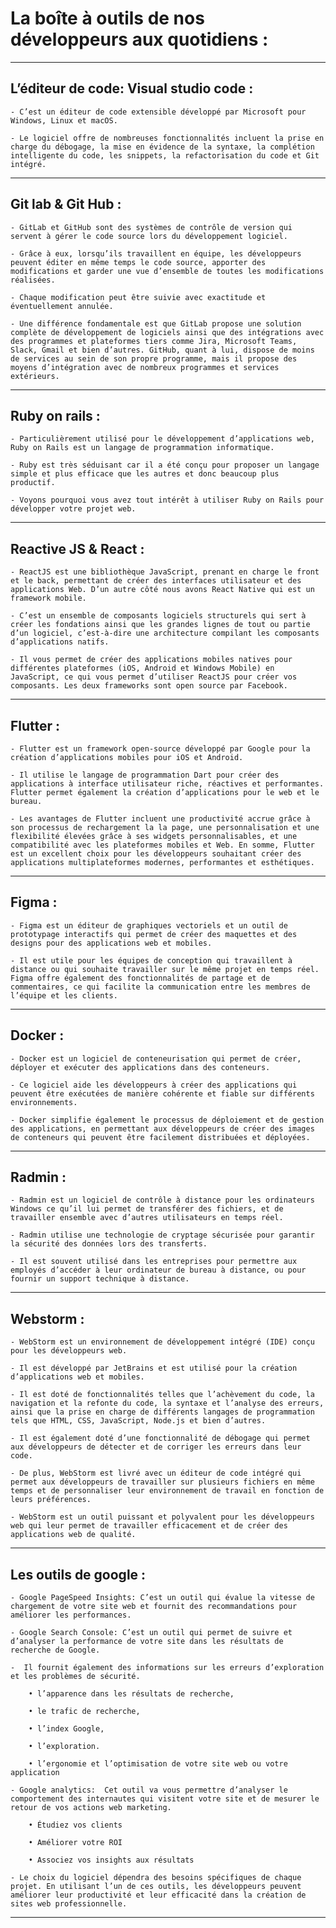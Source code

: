 # **La boîte à outils de nos développeurs aux quotidiens :**
---

## **L’éditeur de code: Visual studio code :**

    - C’est un éditeur de code extensible développé par Microsoft pour Windows, Linux et macOS. 
    
    - Le logiciel offre de nombreuses fonctionnalités incluent la prise en charge du débogage, la mise en évidence de la syntaxe, la complétion intelligente du code, les snippets, la refactorisation du code et Git intégré. 
---

## **Git lab & Git Hub :**

    - GitLab et GitHub sont des systèmes de contrôle de version qui servent à gérer le code source lors du développement logiciel. 

    - Grâce à eux, lorsqu’ils travaillent en équipe, les développeurs peuvent éditer en même temps le code source, apporter des modifications et garder une vue d’ensemble de toutes les modifications réalisées. 

    - Chaque modification peut être suivie avec exactitude et éventuellement annulée.

    - Une différence fondamentale est que GitLab propose une solution complète de développement de logiciels ainsi que des intégrations avec des programmes et plateformes tiers comme Jira, Microsoft Teams, Slack, Gmail et bien d’autres. GitHub, quant à lui, dispose de moins de services au sein de son propre programme, mais il propose des moyens d’intégration avec de nombreux programmes et services extérieurs.
---

## **Ruby on rails :**

    - Particulièrement utilisé pour le développement d’applications web, Ruby on Rails est un langage de programmation informatique. 

    - Ruby est très séduisant car il a été conçu pour proposer un langage simple et plus efficace que les autres et donc beaucoup plus productif. 

    - Voyons pourquoi vous avez tout intérêt à utiliser Ruby on Rails pour développer votre projet web.
---

## **Reactive JS & React :**

    - ReactJS est une bibliothèque JavaScript, prenant en charge le front et le back, permettant de créer des interfaces utilisateur et des applications Web. D’un autre côté nous avons React Native qui est un framework mobile. 

    - C’est un ensemble de composants logiciels structurels qui sert à créer les fondations ainsi que les grandes lignes de tout ou partie d’un logiciel, c’est-à-dire une architecture compilant les composants d’applications natifs. 

    - Il vous permet de créer des applications mobiles natives pour différentes plateformes (iOS, Android et Windows Mobile) en JavaScript, ce qui vous permet d’utiliser ReactJS pour créer vos composants. Les deux frameworks sont open source par Facebook.
---

## **Flutter :**

    - Flutter est un framework open-source développé par Google pour la création d’applications mobiles pour iOS et Android. 

    - Il utilise le langage de programmation Dart pour créer des applications à interface utilisateur riche, réactives et performantes. Flutter permet également la création d’applications pour le web et le bureau. 

    - Les avantages de Flutter incluent une productivité accrue grâce à son processus de rechargement la la page, une personnalisation et une flexibilité élevées grâce à ses widgets personnalisables, et une compatibilité avec les plateformes mobiles et Web. En somme, Flutter est un excellent choix pour les développeurs souhaitant créer des applications multiplateformes modernes, performantes et esthétiques.
---

## **Figma :**

    - Figma est un éditeur de graphiques vectoriels et un outil de prototypage interactifs qui permet de créer des maquettes et des designs pour des applications web et mobiles. 

    - Il est utile pour les équipes de conception qui travaillent à distance ou qui souhaite travailler sur le même projet en temps réel. Figma offre également des fonctionnalités de partage et de commentaires, ce qui facilite la communication entre les membres de l’équipe et les clients. 
---

## **Docker :**

    - Docker est un logiciel de conteneurisation qui permet de créer, déployer et exécuter des applications dans des conteneurs. 

    - Ce logiciel aide les développeurs à créer des applications qui peuvent être exécutées de manière cohérente et fiable sur différents environnements. 
    
    - Docker simplifie également le processus de déploiement et de gestion des applications, en permettant aux développeurs de créer des images de conteneurs qui peuvent être facilement distribuées et déployées.
---

## **Radmin :**

    - Radmin est un logiciel de contrôle à distance pour les ordinateurs Windows ce qu’il lui permet de transférer des fichiers, et de travailler ensemble avec d’autres utilisateurs en temps réel. 

    - Radmin utilise une technologie de cryptage sécurisée pour garantir la sécurité des données lors des transferts. 

    - Il est souvent utilisé dans les entreprises pour permettre aux employés d’accéder à leur ordinateur de bureau à distance, ou pour fournir un support technique à distance.
---

## **Webstorm :**

    - WebStorm est un environnement de développement intégré (IDE) conçu pour les développeurs web. 

    - Il est développé par JetBrains et est utilisé pour la création d’applications web et mobiles. 

    - Il est doté de fonctionnalités telles que l’achèvement du code, la navigation et la refonte du code, la syntaxe et l’analyse des erreurs, ainsi que la prise en charge de différents langages de programmation tels que HTML, CSS, JavaScript, Node.js et bien d’autres. 

    - Il est également doté d’une fonctionnalité de débogage qui permet aux développeurs de détecter et de corriger les erreurs dans leur code. 

    - De plus, WebStorm est livré avec un éditeur de code intégré qui permet aux développeurs de travailler sur plusieurs fichiers en même temps et de personnaliser leur environnement de travail en fonction de leurs préférences.

    - WebStorm est un outil puissant et polyvalent pour les développeurs web qui leur permet de travailler efficacement et de créer des applications web de qualité.
---

## **Les outils de google :**

    - Google PageSpeed Insights: C’est un outil qui évalue la vitesse de chargement de votre site web et fournit des recommandations pour améliorer les performances.

    - Google Search Console: C’est un outil qui permet de suivre et d’analyser la performance de votre site dans les résultats de recherche de Google.

    -  Il fournit également des informations sur les erreurs d’exploration et les problèmes de sécurité.

        • l’apparence dans les résultats de recherche,

        • le trafic de recherche,

        • l’index Google,

        • l’exploration.

        • l’ergonomie et l’optimisation de votre site web ou votre application 

    - Google analytics:  Cet outil va vous permettre d’analyser le comportement des internautes qui visitent votre site et de mesurer le retour de vos actions web marketing.

        • Étudiez vos clients

        • Améliorer votre ROI

        • Associez vos insights aux résultats

    - Le choix du logiciel dépendra des besoins spécifiques de chaque projet. En utilisant l’un de ces outils, les développeurs peuvent améliorer leur productivité et leur efficacité dans la création de sites web professionnelle.
---